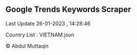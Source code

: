 

## Google Trends Keywords Scraper 
 
Last Update 26-01-2023 , 14:28:46

Country List :
VIETNAM.json



© Abdul Muttaqin 
